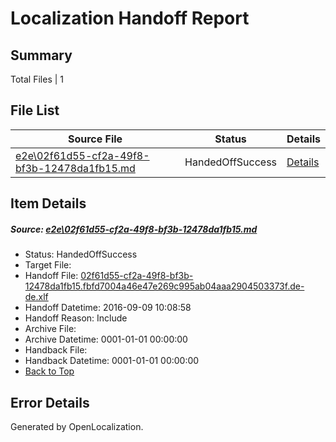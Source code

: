 # <a name='report-top'></a> Localization Handoff Report

## Summary
 Total Files | 1

## File List
 Source File | Status | Details 
 ----------- | ------ | ------- 
 [e2e\02f61d55-cf2a-49f8-bf3b-12478da1fb15.md](https://github.com/OpenLocalizationTestOrg/ol-test0/blob/928e88c4380452f193b989f61a8f3b75618419cd/e2e/02f61d55-cf2a-49f8-bf3b-12478da1fb15.md) | HandedOffSuccess | [Details](#083e04fd0b2f7f0431995a102db4edab435c1ef62)

## Item Details
##### <a name='083e04fd0b2f7f0431995a102db4edab435c1ef62'></a> Source: [e2e\02f61d55-cf2a-49f8-bf3b-12478da1fb15.md](https://github.com/OpenLocalizationTestOrg/ol-test0/blob/928e88c4380452f193b989f61a8f3b75618419cd/e2e/02f61d55-cf2a-49f8-bf3b-12478da1fb15.md)
* Status: HandedOffSuccess
* Target File: 
* Handoff File: [02f61d55-cf2a-49f8-bf3b-12478da1fb15.fbfd7004a46e47e269c995ab04aaa2904503373f.de-de.xlf](https://github.com/OpenLocalizationTestOrg/ol-test0-handoff/blob/cd22f6f2a1ee66491318945e2b9d2361e28265c0/ol-handoff/OpenLocalizationTestOrg/ol-test0-dede/yuwzho/ht/02f61d55-cf2a-49f8-bf3b-12478da1fb15.fbfd7004a46e47e269c995ab04aaa2904503373f.de-de.xlf)
* Handoff Datetime: 2016-09-09 10:08:58
* Handoff Reason: Include
* Archive File: 
* Archive Datetime: 0001-01-01 00:00:00
* Handback File: 
* Handback Datetime: 0001-01-01 00:00:00
* [Back to Top](#report-top)


## Error Details

Generated by OpenLocalization.
